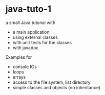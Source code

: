 # java-tuto-1

a small Java tutorial with
* a main application
* using external classes
* with unit tests for the classes
* with javadoc

Examples for
* console IOs
* loops
* arrays
* access to the file system, list directory
* simple classes and objects (no inheritance)



